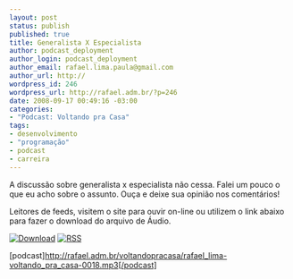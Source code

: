 ```yaml
--- 
layout: post
status: publish
published: true
title: Generalista X Especialista
author: podcast_deployment
author_login: podcast_deployment
author_email: rafael.lima.paula@gmail.com
author_url: http://
wordpress_id: 246
wordpress_url: http://rafael.adm.br/?p=246
date: 2008-09-17 00:49:16 -03:00
categories: 
- "Podcast: Voltando pra Casa"
tags: 
- desenvolvimento
- "programação"
- podcast
- carreira
---
```

A discussão sobre generalista x especialista não cessa. Falei um pouco o que eu acho sobre o assunto. Ouça e deixe sua opinião nos comentários!

Leitores de feeds, visitem o site para ouvir on-line ou utilizem o link abaixo para fazer o download do arquivo de Áudio.

<a class="noborder" href="http://rafael.adm.br/voltandopracasa/rafael_lima-voltando_pra_casa-0018.mp3" title="Download"><img src="http://rafael.adm.br/images/download_green.gif" border="0" alt="Download" /></a> <a class="noborder" href="http://feeds.feedburner.com/rafael_lima_podcast" title="RSS"><img src="http://rafael.adm.br/images/icn-feed-16x16.png" border="0" alt="RSS" /></a>

[podcast]http://rafael.adm.br/voltandopracasa/rafael_lima-voltando_pra_casa-0018.mp3[/podcast]
